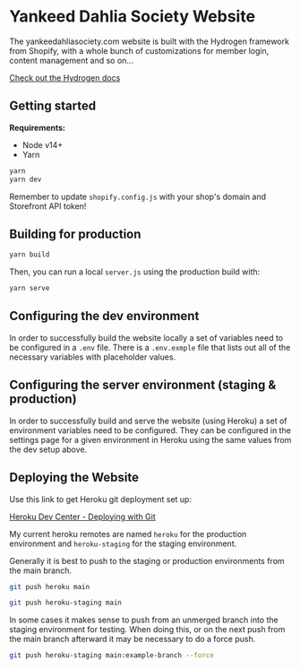 # Yankeed Dahlia Society Website

The yankeedahliasociety.com website is built with the Hydrogen framework from Shopify, with a whole bunch of customizations for member login, content management and so on...

[Check out the Hydrogen docs](https://shopify.dev/custom-storefronts/hydrogen)

## Getting started

**Requirements:**

- Node v14+
- Yarn

```bash
yarn
yarn dev
```

Remember to update `shopify.config.js` with your shop's domain and Storefront API token!

## Building for production

```bash
yarn build
```

Then, you can run a local `server.js` using the production build with:

```bash
yarn serve
```

## Configuring the dev environment

In order to successfully build the website locally a set of variables need to be configured in a `.env` file. There is a `.env.exmple` file that lists out all of the necessary variables with placeholder values.

## Configuring the server environment (staging & production)

In order to successfully build and serve the website (using Heroku) a set of environment variables need to be configured. They can be configured in the settings page for a given environment in Heroku using the same values from the dev setup above.

## Deploying the Website

Use this link to get Heroku git deployment set up:

[Heroku Dev Center - Deploying with Git](https://devcenter.heroku.com/articles/git)

My current heroku remotes are named `heroku` for the production environment and `heroku-staging` for the staging environment.

Generally it is best to push to the staging or production environments from the main branch.

```bash
git push heroku main
```

```bash
git push heroku-staging main
```

In some cases it makes sense to push from an unmerged branch into the staging environment for testing. When doing this, or on the next push from the main branch afterward it may be necessary to do a force push.

```bash
git push heroku-staging main:example-branch --force
```
